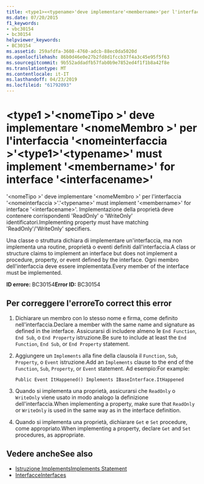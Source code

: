```yaml
---
title: <type1>«<typename>'deve implementare'<membername>'per l'interfaccia'<interfacename>»
ms.date: 07/20/2015
f1_keywords:
- vbc30154
- bc30154
helpviewer_keywords:
- BC30154
ms.assetid: 259afdfa-3608-4760-adcb-88ec0da5020d
ms.openlocfilehash: 86b0d46e0e27b2fd8d1fccb37f4a3c45e95f5f63
ms.sourcegitcommit: 9b552addadfb57fab0b9e7852ed4f1f1b8a42f8e
ms.translationtype: MT
ms.contentlocale: it-IT
ms.lasthandoff: 04/23/2019
ms.locfileid: "61792093"
---
```

# <a name="type1typename-must-implement-membername-for-interface-interfacename"></a><span data-ttu-id="de535-102">\<type1 >'\<nomeTipo >' deve implementare '\<nomeMembro >' per l'interfaccia '\<nomeinterfaccia >'</span><span class="sxs-lookup"><span data-stu-id="de535-102">\<type1>'\<typename>' must implement '\<membername>' for interface '\<interfacename>'</span></span>
<span data-ttu-id="de535-103">'\<nomeTipo >' deve implementare '\<nomeMembro >' per l'interfaccia '\<nomeinterfaccia >'.</span><span class="sxs-lookup"><span data-stu-id="de535-103">'\<typename>' must implement '\<membername>' for interface '\<interfacename>'.</span></span> <span data-ttu-id="de535-104">Implementazione della proprietà deve contenere corrispondenti 'ReadOnly' o 'WriteOnly' identificatori.</span><span class="sxs-lookup"><span data-stu-id="de535-104">Implementing property must have matching 'ReadOnly'/'WriteOnly' specifiers.</span></span>  
  
 <span data-ttu-id="de535-105">Una classe o struttura dichiara di implementare un'interfaccia, ma non implementa una routine, proprietà o eventi definiti dall'interfaccia.</span><span class="sxs-lookup"><span data-stu-id="de535-105">A class or structure claims to implement an interface but does not implement a procedure, property, or event defined by the interface.</span></span> <span data-ttu-id="de535-106">Ogni membro dell'interfaccia deve essere implementata.</span><span class="sxs-lookup"><span data-stu-id="de535-106">Every member of the interface must be implemented.</span></span>  
  
 <span data-ttu-id="de535-107">**ID errore:** BC30154</span><span class="sxs-lookup"><span data-stu-id="de535-107">**Error ID:** BC30154</span></span>  
  
## <a name="to-correct-this-error"></a><span data-ttu-id="de535-108">Per correggere l'errore</span><span class="sxs-lookup"><span data-stu-id="de535-108">To correct this error</span></span>  
  
1. <span data-ttu-id="de535-109">Dichiarare un membro con lo stesso nome e firma, come definito nell'interfaccia.</span><span class="sxs-lookup"><span data-stu-id="de535-109">Declare a member with the same name and signature as defined in the interface.</span></span> <span data-ttu-id="de535-110">Assicurarsi di includere almeno le `End Function`, `End Sub`, o `End Property` istruzione.</span><span class="sxs-lookup"><span data-stu-id="de535-110">Be sure to include at least the `End Function`, `End Sub`, or `End Property` statement.</span></span>  
  
2. <span data-ttu-id="de535-111">Aggiungere un `Implements` alla fine della clausola il `Function`, `Sub`, `Property`, o `Event` istruzione.</span><span class="sxs-lookup"><span data-stu-id="de535-111">Add an `Implements` clause to the end of the `Function`, `Sub`, `Property`, or `Event` statement.</span></span> <span data-ttu-id="de535-112">Ad esempio:</span><span class="sxs-lookup"><span data-stu-id="de535-112">For example:</span></span>  
  
    ```  
    Public Event ItHappened() Implements IBaseInterface.ItHappened  
    ```  
  
3. <span data-ttu-id="de535-113">Quando si implementa una proprietà, assicurarsi che `ReadOnly` o `WriteOnly` viene usato in modo analogo la definizione dell'interfaccia.</span><span class="sxs-lookup"><span data-stu-id="de535-113">When implementing a property, make sure that `ReadOnly` or `WriteOnly` is used in the same way as in the interface definition.</span></span>  
  
4. <span data-ttu-id="de535-114">Quando si implementa una proprietà, dichiarare `Get` e `Set` procedure, come appropriato.</span><span class="sxs-lookup"><span data-stu-id="de535-114">When implementing a property, declare `Get` and `Set` procedures, as appropriate.</span></span>  
  
## <a name="see-also"></a><span data-ttu-id="de535-115">Vedere anche</span><span class="sxs-lookup"><span data-stu-id="de535-115">See also</span></span>

- [<span data-ttu-id="de535-116">Istruzione Implements</span><span class="sxs-lookup"><span data-stu-id="de535-116">Implements Statement</span></span>](../../../visual-basic/language-reference/statements/implements-statement.md)
- [<span data-ttu-id="de535-117">Interfacce</span><span class="sxs-lookup"><span data-stu-id="de535-117">Interfaces</span></span>](../../../visual-basic/programming-guide/language-features/interfaces/index.md)
